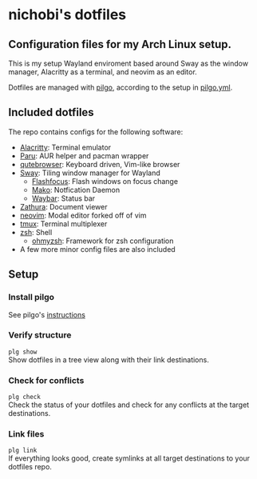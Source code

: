 # nichobi's dotfiles
## Configuration files for my Arch Linux setup.
This is my setup Wayland enviroment based around Sway as the window manager, Alacritty as a terminal, and neovim as an editor.

Dotfiles are managed with [pilgo](https://startpage.com/sp/search?query=pilgo), according to the setup in [pilgo.yml](pilgo.yml).

## Included dotfiles
The repo contains configs for the following software:
* [Alacritty](https://github.com/alacritty/alacritty): Terminal emulator
* [Paru](https://github.com/Morganamilo/paru): AUR helper and pacman wrapper
* [qutebrowser](https://github.com/qutebrowser/qutebrowser): Keyboard driven, Vim-like browser
* [Sway](https://github.com/swaywm/sway): Tiling window manager for Wayland
  * [Flashfocus](https://github.com/tmux/tmux): Flash windows on focus change
  * [Mako](https://github.com/emersion/mako): Notfication Daemon
  * [Waybar](https://github.com/Alexays/Waybar): Status bar
* [Zathura](https://github.com/pwmt/zathura): Document viewer
* [neovim](https://github.com/neovim/neovim): Modal editor forked off of vim
* [tmux](https://github.com/tmux/tmux): Terminal multiplexer
* [zsh](https://www.zsh.org/): Shell
  * [ohmyzsh](https://github.com/ohmyzsh/ohmyzsh): Framework for zsh configuration
* A few more minor config files are also included

## Setup
### Install pilgo
See pilgo's [instructions](https://github.com/gbrlsnchs/pilgo#installation)
### Verify structure
`plg show`  
Show dotfiles in a tree view along with their link destinations.
### Check for conflicts
`plg check`  
Check the status of your dotfiles and check for any conflicts at the target destinations.
### Link files
`plg link`  
If everything looks good, create symlinks at all target destinations to your dotfiles repo.


